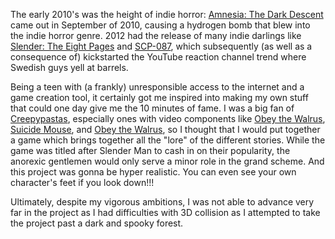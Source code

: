The early 2010's was the height of indie horror: [Amnesia: The Dark Descent](https://en.wikipedia.org/wiki/Amnesia:_The_Dark_Descent) came out in September of 2010, causing a hydrogen bomb that blew into the indie horror genre. 2012 had the release of many indie darlings like [Slender: The Eight Pages](https://pt.wikipedia.org/wiki/Slender:_The_Eight_Pages) and [SCP-087](https://www.youtube.com/watch?v=uiHQN1q8ln4), which subsequently (as well as a consequence of) kickstarted the YouTube reaction channel trend where Swedish guys yell at barrels.

Being a teen with (a frankly) unresponsible access to the internet and a game creation tool, it certainly got me inspired into making my own stuff that could one day give me the 10 minutes of fame. I was a big fan of [Creepypastas](https://en.wikipedia.org/wiki/Creepypasta), especially ones with video components like [Obey the Walrus](https://knowyourmeme.com/memes/obedece-a-la-morsa-obey-the-walrus), [Suicide Mouse](https://knowyourmeme.com/memes/suicide-mouse), and [Obey the Walrus](https://knowyourmeme.com/memes/obedece-a-la-morsa-obey-the-walrus), so I thought that I would put together a game which brings together all the "lore" of the different stories. While the game was titled after Slender Man to cash in on their popularity, the anorexic gentlemen would only serve a minor role in the grand scheme. And this project was gonna be hyper realistic. You can even see your own character's feet if you look down!!!

Ultimately, despite my vigorous ambitions, I was not able to advance very far in the project as I had difficulties with 3D collision as I attempted to take the project past a dark and spooky forest.
